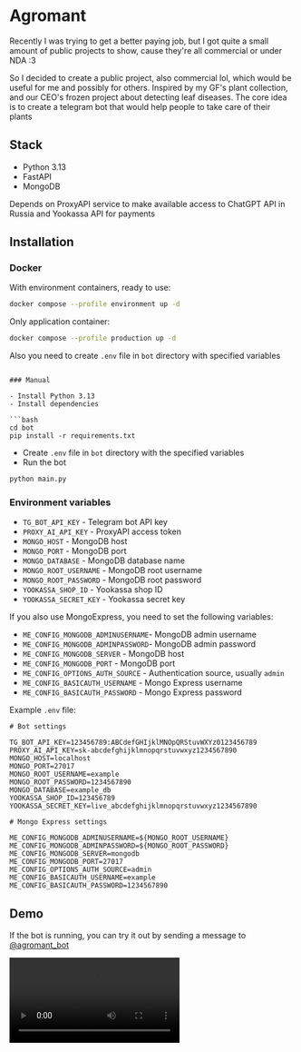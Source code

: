 # Agromant

Recently I was trying to get a better paying job, but I got quite a small
amount of public projects to show, cause they're all commercial or under NDA :3

So I decided to create a public project, also commercial lol, which would be
useful for me and possibly for others. Inspired by my GF's plant collection,
and our CEO's frozen project about detecting leaf diseases. The core idea is to
create a telegram bot that would help people to take care of their plants

## Stack

- Python 3.13
- FastAPI
- MongoDB

Depends on ProxyAPI service to make available access to ChatGPT API in Russia
and Yookassa API for payments

## Installation

### Docker

With environment containers, ready to use:

```bash
docker compose --profile environment up -d
```

Only application container:

```bash
docker compose --profile production up -d
```

Also you need to create `.env` file in `bot` directory with specified variables

```env

### Manual

- Install Python 3.13
- Install dependencies
  
```bash
cd bot
pip install -r requirements.txt
```

- Create `.env` file in `bot` directory with the specified variables
- Run the bot

```bash
python main.py
```

### Environment variables

- `TG_BOT_API_KEY` - Telegram bot API key
- `PROXY_AI_API_KEY` - ProxyAPI access token
- `MONGO_HOST` - MongoDB host
- `MONGO_PORT` - MongoDB port
- `MONGO_DATABASE` - MongoDB database name
- `MONGO_ROOT_USERNAME` - MongoDB root username
- `MONGO_ROOT_PASSWORD` - MongoDB root password
- `YOOKASSA_SHOP_ID` - Yookassa shop ID
- `YOOKASSA_SECRET_KEY` - Yookassa secret key

If you also use MongoExpress, you need to set the following variables:

- `ME_CONFIG_MONGODB_ADMINUSERNAME`- MongoDB admin username
- `ME_CONFIG_MONGODB_ADMINPASSWORD`- MongoDB admin password
- `ME_CONFIG_MONGODB_SERVER` - MongoDB host
- `ME_CONFIG_MONGODB_PORT` - MongoDB port
- `ME_CONFIG_OPTIONS_AUTH_SOURCE` - Authentication source, usually `admin`
- `ME_CONFIG_BASICAUTH_USERNAME` - Mongo Express username
- `ME_CONFIG_BASICAUTH_PASSWORD` - Mongo Express password

Example `.env` file:

```env
# Bot settings

TG_BOT_API_KEY=123456789:ABCdefGHIjklMNOpQRStuvWXYz0123456789
PROXY_AI_API_KEY=sk-abcdefghijklmnopqrstuvwxyz1234567890
MONGO_HOST=localhost
MONGO_PORT=27017
MONGO_ROOT_USERNAME=example
MONGO_ROOT_PASSWORD=1234567890
MONGO_DATABASE=example_db
YOOKASSA_SHOP_ID=123456789
YOOKASSA_SECRET_KEY=live_abcdefghijklmnopqrstuvwxyz1234567890

# Mongo Express settings

ME_CONFIG_MONGODB_ADMINUSERNAME=${MONGO_ROOT_USERNAME}
ME_CONFIG_MONGODB_ADMINPASSWORD=${MONGO_ROOT_PASSWORD}
ME_CONFIG_MONGODB_SERVER=mongodb
ME_CONFIG_MONGODB_PORT=27017
ME_CONFIG_OPTIONS_AUTH_SOURCE=admin
ME_CONFIG_BASICAUTH_USERNAME=example
ME_CONFIG_BASICAUTH_PASSWORD=1234567890
```

## Demo

If the bot is running, you can try it out by sending a message to
[@agromant_bot](https://t.me/agromant_bot)

![Demo video](/assets/demo.mp4)
